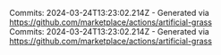 Commits: 2024-03-24T13:23:02.214Z - Generated via https://github.com/marketplace/actions/artificial-grass
<br>
Commits: 2024-03-24T13:23:02.214Z - Generated via https://github.com/marketplace/actions/artificial-grass
<br>
